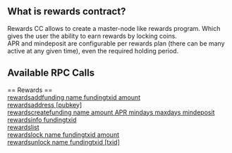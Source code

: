 ## What is rewards contract?
Rewards CC allows to create a master-node like rewards program. Which gives the user the ability to earn rewards by locking coins.  
APR and mindeposit are configurable per rewards plan (there can be many active at any given time), even the required holding period.

## Available RPC Calls

== Rewards ==  
[rewardsaddfunding name fundingtxid amount](./rewardsaddfunding.md)  
[rewardsaddress [pubkey]](./rewardsaddress.md)  
[rewardscreatefunding name amount APR mindays maxdays mindeposit](./rewardscreatefunding.md)  
[rewardsinfo fundingtxid](./rewardsinfo.md)  
[rewardslist](./rewardslist.md)  
[rewardslock name fundingtxid amount](./rewardslock.md)  
[rewardsunlock name fundingtxid [txid]](./rewardsunlock.md)  

